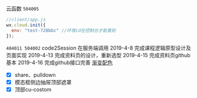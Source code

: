 云函数
`504005`

```js
//client/app.js
wx.cloud.init({
  env: "test-728bbc" //环境id在控制台才能看到
});
```

`404011 504002`
code2Session 在服务端调用
2019-4-8 完成课程逻辑原型设计及页面实现
2019-4-13 完成资料页的设计，重新选型
2019-4-15 完成资料页github基本
2019-4-16 完成github接口完善
[渐变配色](https://webkul.github.io/coolhue/)
- [x] share、pulldown
- [x] 模态框侧边抽屉顶部遮罩
- [x] 顶部cu-costom
